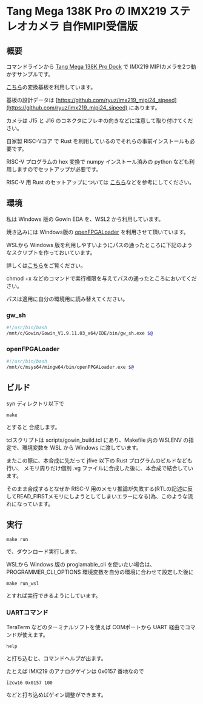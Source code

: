 # Tang Mega 138K Pro の IMX219 ステレオカメラ 自作MIPI受信版

## 概要

コマンドラインから [Tang Mega 138K Pro Dock](https://wiki.sipeed.com/hardware/en/tang/tang-mega-138k/mega-138k-pro.html) で
IMX219 MIPIカメラを2つ動かすサンプルです。

[こちら](https://rtc-lab.com/products/tang-mega-138k-pro-dock-mipi-imx219/)の変換基板を利用しています。

基板の設計データは [https://github.com/ryuz/imx219_mipi24_sipeed](https://github.com/ryuz/imx219_mipi24_sipeed) にあります。



カメラは J15 と J16 のコネクタにフレキの向きなどに注意して取り付けてください。

自家製 RISC-Vコア で Rust を利用しているのでそれらの事前インストールも必要です。

RISC-V プログラムの hex 変換で numpy インストール済みの python なども利用しますのでセットアップが必要です。

RISC-V 用 Rust のセットアップについては [こちら](/projects/kv260/kv260_jfive_simple_controller/README.md)などを参考にしてください。


## 環境

私は Windows 版の Gowin EDA を、WSL2 から利用しています。

焼き込みには Windows版の [openFPGALoader](https://github.com/trabucayre/openFPGALoader) を利用させて頂いています。

WSLから Windows 版を利用しやすいようにパスの通ったところに下記のようなスクリプトを作っておいています。

詳しくは[こちら](https://blog.rtc-lab.com/entry/2025/08/05/201839)をご覧ください。

chmod +x などのコマンドで実行権限を与えてパスの通ったところにおいてください。

パスは適用に自分の環境用に読み替えてください。

### gw_sh

```bash
#!/usr/bin/bash
/mnt/c/Gowin/Gowin_V1.9.11.03_x64/IDE/bin/gw_sh.exe $@
```

### openFPGALoader

```bash
#!/usr/bin/bash
/mnt/c/msys64/mingw64/bin/openFPGALoader.exe $@
```

## ビルド

syn ディレクトリ以下で

```
make
```

とすると 合成します。

tclスクリプトは scripts/gowin_build.tcl にあり、Makefile 内の WSLENV の指定で、環境変数を WSL から Windows に渡しています。


またこの際に、本合成に先だって jfive 以下の Rust プログラムのビルドなども行い、
メモリ周りだけ個別 .vg ファイルに合成した後に、本合成で結合しています。

そのまま合成するとなぜか RISC-V 用のメモリ推論が失敗する(RTLの記述に反してREAD_FIRSTメモリにしようとしてしまいエラーになる)為、このような流れになっています。


## 実行

```
make run
```

で、ダウンロード実行します。

WSLから Windows 版の proglamable_cli を使いたい場合は、PROGRAMMER_CLI_OPTIONS 環境変数を自分の環境に合わせて設定した後に

```
make run_wsl
```

とすれば実行できるようにしています。



### UARTコマンド

TeraTerm などのターミナルソフトを使えば COMポートから UART 経由でコマンドが使えます。

```
help
```

と打ち込むと、コマンドヘルプが出ます。

たとえば IMX219 のアナログゲインは 0x0157 番地なので

```
i2cw16 0x0157 100
```

などと打ち込めばゲイン調整ができます。

